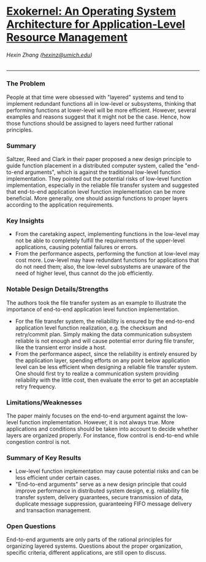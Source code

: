 # [Exokernel: An Operating System Architecture for Application-Level Resource Management](https://pdos.csail.mit.edu/6.828/2016/readings/engler95exokernel.pdf)

###### Hexin Zhang (hexinz@umich.edu)

---

### The Problem
<!-- [A single problem] -->
People at that time were obsessed with "layered" systems and tend to implement redundant functions all in low-level or subsystems, thinking that performing functions at lower-level will be more efficient. However, several examples and reasons suggest that it might not be the case. Hence, how those functions should be assigned to layers need further rational principles. 


### Summary 
<!-- [Up to 3 sentences] -->

Saltzer, Reed and Clark in their paper proposed a new design principle to guide function placement in a distributed computer system, called the "end-to-end arguments", which is against the traditional low-level function implementation. They pointed out the potential risks of low-level function implementation, especially in the reliable file transfer system and suggested that end-to-end application level function implementation can be more beneficial. More generally, one should assign functions to proper layers according to the application requirements. 

### Key Insights 
<!-- [Up to 2 insights] -->

- From the caretaking aspect, implementing functions in the low-level may not be able to completely fulfill the requirements of the upper-level applications, causing potential failures or errors.
- From the performance aspects, performing the function at low-level may cost more. Low-level may have redundant functions for applications that do not need them; also, the low-level subsystems are unaware of the need of higher level, thus cannot do the job efficiently.

### Notable Design Details/Strengths 
<!-- [Up to 2 details/strengths] -->

The authors took the file transfer system as an example to illustrate the importance of end-to-end application level function implementation.

- For the file transfer system, the reliability is ensured by the end-to-end application level function realization, e.g. the checksum and retry/commit plan. Simply making the data communication subsystem reliable is not enough and will cause potential error during file transfer, like the transient error inside a host.
- From the performance aspect, since the reliability is entirely ensured by the application layer, spending efforts on any point below application level can be less efficient when designing a reliable file transfer system. One should first try to realize a communication system providing reliability with the little cost, then evaluate the error to get an acceptable retry frequency. 

### Limitations/Weaknesses 
<!-- [up to 2 weaknesses] -->

The paper mainly focuses on the end-to-end argument against the low-level function implementation. However, it is not always true. More applications and conditions should be taken into account to decide whether layers are organized properly. For instance, flow control is end-to-end while congestion control is not. 

### Summary of Key Results 
<!-- [Up to 3 results] -->

- Low-level function implementation may cause potential risks and can be less efficient under certain cases.
- "End-to-end arguments" serve as a new design principle that could improve performance in distributed system design, e.g. reliability file transfer system, delivery guarantees, secure transmission of data, duplicate message suppression, guaranteeing FIFO message delivery and transaction management.


### Open Questions 
<!-- [Where to go from here?] -->

End-to-end arguments are only parts of the rational principles for organizing layered systems. Questions about the proper organization, specific criteria, different applications, are still open to discuss.
